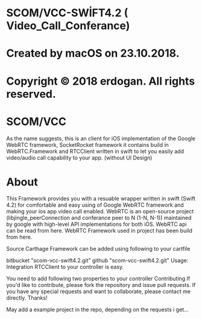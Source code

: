 # SCOM/VCC-SWİFT4.2 ( Video_Call_Conferance)
#  Created by macOS on 23.10.2018.
# Copyright © 2018 erdogan. All rights reserved.

# SCOM/VCC
As the name suggests, this is an client for iOS implementation of the Google WebRTC framework, SocketRocket framework it contains build in WebRTC.Framework and RTCClient written in swift to let you easily add video/audio call capability to your app. (without UI Design)

# About
This Framework provides you with a resuable wrapper written in swift (Swift 4.2)  for comfortable and easy using of Google WebRTC framework and making your ios app video call enabled. WebRTC is an open-source project (libjingle_peerConnection and conferance peer to N (1-N, N-1)) maintained by google with high-level API implementations for both iOS. WebRTC api can be read from here. WebRTC Framework used in project has been build from here.

Source
Carthage
Framework can be added using following to your cartfile

bitbucket "scom-vcc-swift4.2.git" 
github "scom-vcc-swift4.2.git" 
Usage:
Integration RTCClient to your controller is easy.

You need to add following two properties to your controller
Contributing
If you'd like to contribute, please fork the repository and issue pull requests. If you have any special requests and want to collaborate, please contact me directly. Thanks!

May add a example project in the repo, depending on the requests i get...
